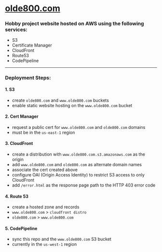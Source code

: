 # [olde800.com](https://olde800.com)

### Hobby project website hosted on AWS using the following services:

- S3
- Certificate Manager
- CloudFront
- Route53
- CodePipeline

*****

### Deployment Steps:
#### 1. S3
- create `olde800.com` and `www.olde800.com` buckets
- enable static website hosting on the `www.olde800.com` bucket

#### 2. Cert Manager
- request a public cert for `www.olde800.com` and `olde800.com` domains
- must be in the `us-east-1` region

#### 3. CloudFront
- create a distribution with `www.olde800.com.s3.amazonaws.com` as the origin
- add `www.olde800.com` and `olde800.com` as alternate domain names
- associate the cert created above
- configure OAI (Origin Access Identity) to restrict S3 access to only CloudFront
- add `/error.html` as the response page path to the HTTP 403 error code

#### 4. Route 53
- create a hosted zone and records
- `www.olde800.com` > `cloudfront distro`
- `olde800.com` > `www.olde800.com`

#### 5. CodePipeline
- sync this repo and the `www.olde800.com` S3 bucket
- currently in the `us-west-1` region
